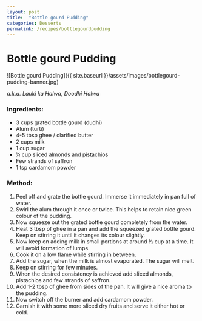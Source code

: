 ```yaml
---
layout: post
title:  "Bottle gourd Pudding"
categories: Desserts
permalink: /recipes/bottlegourdpudding
---
```

# Bottle gourd Pudding
![Bottle gourd Pudding]({{ site.baseurl }}/assets/images/bottlegourd-pudding-banner.jpg)


_a.k.a. Lauki ka Halwa, Doodhi Halwa_
### Ingredients:
* 3 cups grated bottle gourd (dudhi)
* Alum  (turti)
* 4-5 tbsp ghee / clarified butter
* 2 cups milk
* 1 cup sugar
* ¼ cup sliced almonds and pistachios
* Few strands of saffron
* 1 tsp cardamom powder

### Method:
1. Peel off and grate the bottle gourd. Immerse it immediately in pan full of water.
2. Swirl the alum through it once or twice. This helps to retain nice green colour of the   pudding. 
3. Now squeeze out the grated bottle gourd completely from the water.
4. Heat 3 tbsp of ghee in a pan and add the squeezed grated bottle gourd. Keep on stirring it until it changes its colour slightly.
5. Now keep on adding milk in small portions at around ½ cup at a time. It will avoid formation of lumps.
6. Cook it on a low flame while stirring in between.
7. Add the sugar, when the milk is almost evaporated. The sugar will melt. 
8. Keep on stirring for few minutes.
9. When the desired consistency is achieved add sliced almonds, pistachios and few strands of saffron.
10. Add 1-2 tbsp of ghee from sides of the pan. It will give a nice aroma to the pudding.
11. Now switch off the burner and add cardamom powder.
12. Garnish it with some more sliced dry fruits and serve it either hot or cold. 

